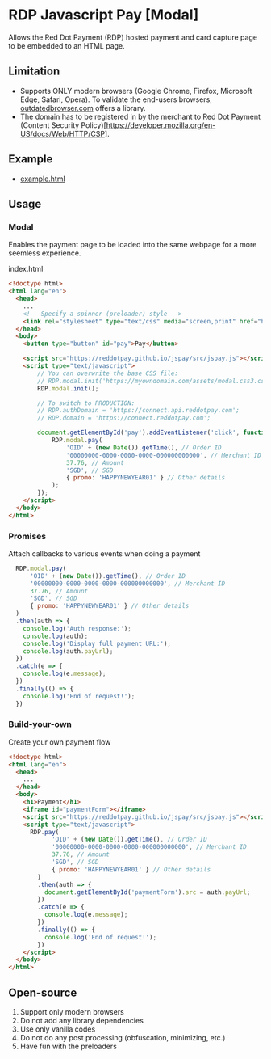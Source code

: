 # RDP Javascript Pay [Modal]

Allows the Red Dot Payment (RDP) hosted payment and card capture page to be embedded to an HTML page.

## Limitation

- Supports ONLY modern browsers (Google Chrome, Firefox, Microsoft Edge, Safari, Opera). To validate the end-users browsers, [outdatedbrowser.com](http://outdatedbrowser.com/en/how) offers a library.
- The domain has to be registered in by the merchant to Red Dot Payment (Content Security Policy)[https://developer.mozilla.org/en-US/docs/Web/HTTP/CSP].

## Example

- [example.html](https://reddotpay.github.io/jspay/example.html)

## Usage

### Modal

Enables the payment page to be loaded into the same webpage for a more seemless experience.

index.html
~~~HTML
<!doctype html>
<html lang="en">
  <head>
    ...
    <!-- Specify a spinner (preloader) style -->
    <link rel="stylesheet" type="text/css" media="screen,print" href="https://reddotpay.github.io/jspay/modal.loader2.css3.css">
  </head>
  <body>
    <button type="button" id="pay">Pay</button> 

    <script src="https://reddotpay.github.io/jspay/src/jspay.js"></script>
    <script type="text/javascript">
        // You can overwrite the base CSS file:
        // RDP.modal.init('https://myowndomain.com/assets/modal.css3.css');
        RDP.modal.init();

        // To switch to PRODUCTION:
        // RDP.authDomain = 'https://connect.api.reddotpay.com';
        // RDP.domain = 'https://connect.reddotpay.com';

        document.getElementById('pay').addEventListener('click', function (e) {
            RDP.modal.pay(
                'OID' + (new Date()).getTime(), // Order ID
                '00000000-0000-0000-0000-000000000000', // Merchant ID
                37.76, // Amount
                'SGD', // SGD
                { promo: 'HAPPYNEWYEAR01' } // Other details
            );
        });
    </script>
  </body>
</html>
~~~

### Promises

Attach callbacks to various events when doing a payment

~~~Javascript
  RDP.modal.pay(
      'OID' + (new Date()).getTime(), // Order ID
      '00000000-0000-0000-0000-000000000000', // Merchant ID
      37.76, // Amount
      'SGD', // SGD
      { promo: 'HAPPYNEWYEAR01' } // Other details
  )
  .then(auth => {
    console.log('Auth response:');
    console.log(auth);
    console.log('Display full payment URL:');
    console.log(auth.payUrl);
  })
  .catch(e => {
    console.log(e.message);
  })
  .finally(() => {
    console.log('End of request!');
  })
~~~

### Build-your-own

Create your own payment flow

~~~HTML
<!doctype html>
<html lang="en">
  <head>
    ...
  </head>
  <body>
    <h1>Payment</h1>
    <iframe id="paymentForm"></iframe>
    <script src="https://reddotpay.github.io/jspay/src/jspay.js"></script>
    <script type="text/javascript">
      RDP.pay(
            'OID' + (new Date()).getTime(), // Order ID
            '00000000-0000-0000-0000-000000000000', // Merchant ID
            37.76, // Amount
            'SGD', // SGD
            { promo: 'HAPPYNEWYEAR01' } // Other details
        )
        .then(auth => {
          document.getElementById('paymentForm').src = auth.payUrl;
        })
        .catch(e => {
          console.log(e.message);
        })
        .finally(() => {
          console.log('End of request!');
        })
    </script>
  </body>
</html>
~~~
## Open-source

1. Support only modern browsers
2. Do not add any library dependencies
3. Use only vanilla codes
4. Do not do any post processing (obfuscation, minimizing, etc.)
5. Have fun with the preloaders


